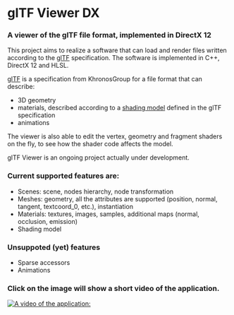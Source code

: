 # glTF Viewer DX
### A viewer of the glTF file format, implemented in DirectX 12 

This project aims to realize a software that can load and render files written according to the [glTF](https://github.com/KhronosGroup/glTF/tree/master/specification/2.0) specification. The software is implemented in C++, DirectX 12 and HLSL.

[glTF](https://github.com/KhronosGroup/glTF/tree/master/specification/2.0) is a specification from KhronosGroup for a file format that can describe:
* 3D geometry
* materials, described according to a [shading model](https://github.com/KhronosGroup/glTF/tree/master/specification/2.0#implementation) defined in the glTF specification
* animations

The viewer is also able to edit the vertex, geometry and fragment shaders on the fly, to see how the shader code affects the model.

glTF Viewer is an ongoing project actually under development. 

### Current supported features are:

* Scenes: scene, nodes hierarchy, node transformation
* Meshes: geometry, all the attributes are supported (position, normal, tangent, textcoord_0, etc.), instantiation
* Materials: textures, images, samples, additional maps (normal, occlusion, emission)
* Shading model

### Unsuppoted (yet) features
* Sparse accessors 
* Animations 

### Click on the image will show a short video of the application.

[![A video of the application:](http://i3.ytimg.com/vi/tEVuwpKdP4A/maxresdefault.jpg)](https://www.youtube.com/watch?v=tEVuwpKdP4A)
